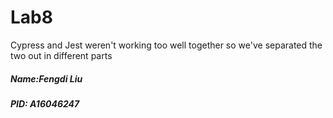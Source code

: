 # Lab8

Cypress and Jest weren't working too well together
so we've separated the two out in different parts

##### Name:Fengdi Liu
##### PID: A16046247

